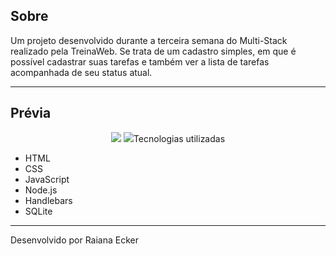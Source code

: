 ## Sobre 

Um projeto desenvolvido durante a terceira semana do Multi-Stack realizado pela TreinaWeb.
Se trata de um cadastro simples, em que é possível cadastrar suas tarefas e também ver a lista de tarefas acompanhada de seu status atual.


--- 

## Prévia 

<p align="center">
  <img src="https://i.ibb.co/NW65FCb/django1.jpg" >
  <img src="https://i.ibb.co/4Z78TsF/django2.jpg >
</p>

---

## Tecnologias utilizadas

- HTML
- CSS
- JavaScript
- Node.js 
- Handlebars
- SQLite 

---

Desenvolvido por Raiana Ecker
